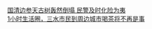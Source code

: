   
[国清边参天古树轰然倒塌 民警及时化险为夷](http://www.dianyue.me/archives/837/tj6ox45x6xkvueyx/)  
[1小时生活圈，三水市民到周边城市喝茶将不再是事](http://www.dianyue.me/archives/148/diw6oeyqj3hgb8ko/)